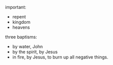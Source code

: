 important:
- repent
- kingdom
- heavens

three baptisms:
- by water, John
- by the spirit, by Jesus
- in fire, by Jesus, to burn up all negative things.

